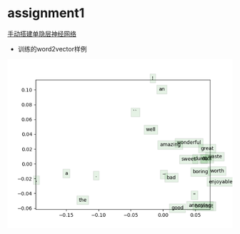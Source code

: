 # assignment1

[手动搭建单隐层神经网络][1]

* 训练的word2vector样例

![训练的word2vector样例][2]


  [1]: https://demeiyan.github.io/2018/04/30/Neural-Network-Basics/
  [2]: q3_word_vectors.png
